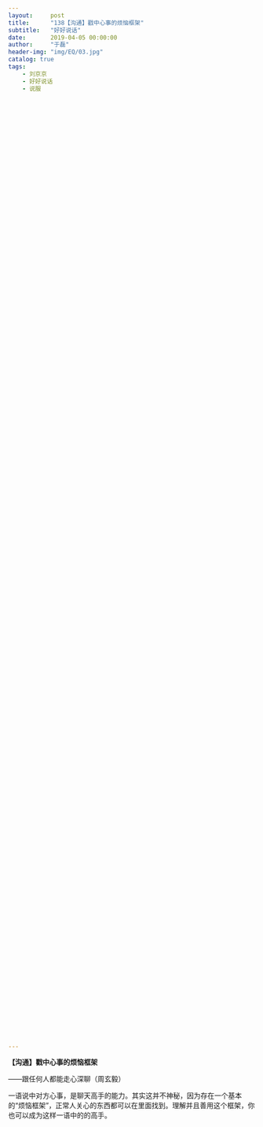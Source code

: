 ```yaml
---
layout:     post
title:      "138【沟通】戳中心事的烦恼框架"
subtitle:   "好好说话"
date:       2019-04-05 00:00:00
author:     "于磊"
header-img: "img/EQ/03.jpg"
catalog: true
tags:
    - 刘京京
    - 好好说话
    - 说服










































































































































---
```


**【沟通】戳中心事的烦恼框架**

——跟任何人都能走心深聊（周玄毅）

 

一语说中对方心事，是聊天高手的能力。其实这并不神秘，因为存在一个基本的“烦恼框架”，正常人关心的东西都可以在里面找到。理解并且善用这个框架，你也可以成为这样一语中的的高手。




